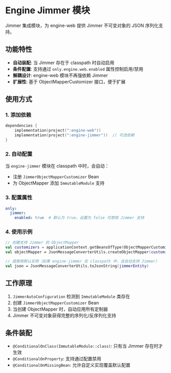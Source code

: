 # Engine Jimmer 模块

Jimmer 集成模块，为 engine-web 提供 Jimmer 不可变对象的 JSON 序列化支持。

## 功能特性

- **自动装配**: 当 Jimmer 存在于 classpath 时自动启用
- **条件配置**: 支持通过 `only.engine.web.enabled` 属性控制启用/禁用
- **解耦设计**: engine-web 模块不再强依赖 Jimmer
- **扩展性**: 基于 ObjectMapperCustomizer 接口，便于扩展

## 使用方式

### 1. 添加依赖

```kotlin
dependencies {
    implementation(project(":engine-web"))
    implementation(project(":engine-jimmer"))  // 可选依赖
}
```

### 2. 自动配置

当 `engine-jimmer` 模块在 classpath 中时，会自动：

- 注册 `JimmerObjectMapperCustomizer` Bean
- 为 ObjectMapper 添加 `ImmutableModule` 支持

### 3. 配置属性

```yaml
only:
  jimmer:
    enabled: true  # 默认为 true，设置为 false 可禁用 Jimmer 支持
```

### 4. 使用示例

```kotlin
// 创建支持 Jimmer 的 ObjectMapper
val customizers = applicationContext.getBeansOfType(ObjectMapperCustomizer::class.java).values.toList()
val objectMapper = JsonMessageConverterUtils.createObjectMapper(customizers)

// 或使用默认实例（如果 engine-jimmer 在 classpath 中，会自动支持 Jimmer）
val json = JsonMessageConverterUtils.toJsonString(jimmerEntity)
```

## 工作原理

1. `JimmerAutoConfiguration` 检测到 `ImmutableModule` 类存在
2. 创建 `JimmerObjectMapperCustomizer` Bean
3. 当创建 ObjectMapper 时，自动应用所有定制器
4. Jimmer 不可变对象获得完整的序列化/反序列化支持

## 条件装配

- `@ConditionalOnClass(ImmutableModule::class)`: 只有当 Jimmer 存在时才生效
- `@ConditionalOnProperty`: 支持通过配置禁用
- `@ConditionalOnMissingBean`: 允许自定义实现覆盖默认配置
